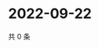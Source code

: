 # 2022-09-22

共 0 条

<!-- BEGIN WEIBO -->
<!-- 最后更新时间 Thu Sep 22 2022 05:01:07 GMT+0800 (China Standard Time) -->

<!-- END WEIBO -->

